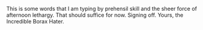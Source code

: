 This is some words that I am typing by prehensil skill and the sheer force of afternoon lethargy. That should suffice for now. Signing off. Yours, the Incredible Borax Hater. 
